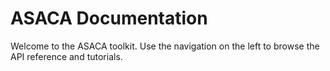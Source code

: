 # ASACA Documentation

Welcome to the ASACA toolkit. Use the navigation on the left to browse the API reference and tutorials.
